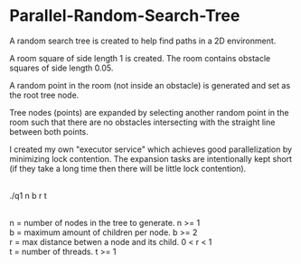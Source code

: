 # Parallel-Random-Search-Tree

A random search tree is created to help find paths in a 2D environment.

A room square of side length 1 is created. The room contains obstacle squares of side length 0.05.

A random point in the room (not inside an obstacle) is generated and set as the root tree node.

Tree nodes (points) are expanded by selecting another random point in the room such that there are no obstacles intersecting with the straight line between both points.

I created my own "executor service" which achieves good parallelization by minimizing lock contention.
The expansion tasks are intentionally kept short (if they take a long time then there will be little lock contention).</br></br>


./q1 n b r t</br></br>

n = number of nodes in the tree to generate. n >= 1</br>
b = maximum amount of children per node. b >= 2</br>
r = max distance betwen a node and its child. 0 < r < 1</br>
t = number of threads. t >= 1

